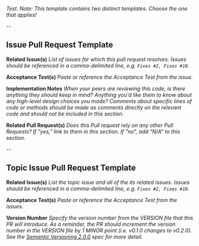 _Test._
_Note: This template contains two distinct templates. Choose the one that applies!_

--

## Issue Pull Request Template
**Related Issue(s)**
_List of issues for which this pull request resolves. Issues should be
referenced in a comma-delimited line, e.g. `Fixes #2, Fixes #10`._

**Acceptance Test(s)**
_Paste or reference the Acceptance Test from the issue._

**Implementation Notes**
_When your peers are reviewing this code, is there anything they should keep
in mind? Anything you'd like them to know about any high-level design choices
you made? Comments about specific lines of code or methods should be made as
comments directly on the relevant code and should not be included in this
section._

**Related Pull Request(s)**
_Does this Pull request rely on any other Pull Requests? If "yes," link to
them in this section. If "no", add "N/A" to this section._

--

## Topic Issue Pull Request Template
**Related Issue(s)**
_List the topic issue and all of the its related issues. Issues should be
referenced in a comma-delimited line, e.g. `Fixes #2, Fixes #10`._

**Acceptance Test(s)**
_Paste or reference the Acceptance Test from the issues._

**Version Number**
_Specify the version number from the VERSION file that this PR will introduce.
As a reminder, the PR should increment the version number in the VERSION file
by 1 MINOR point (i.e. v0.1.0 changes to v0.2.0). See the [Semantic Versioning
2.0.0](http://semver.org/) spec for more detail._
